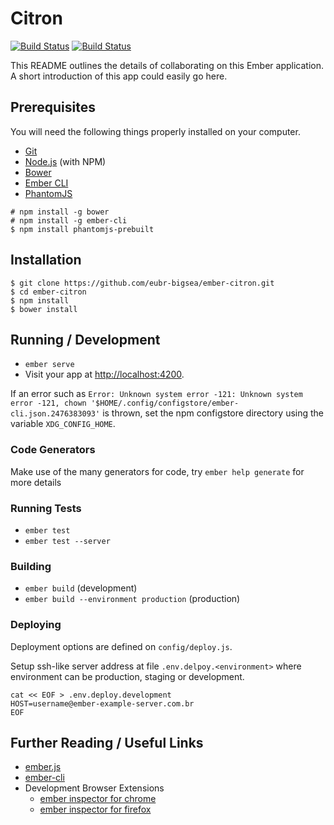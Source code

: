 # Citron
[![Build Status](https://travis-ci.org/eubr-bigsea/ember-citron.svg?branch=gm_deploy)](https://travis-ci.org/eubr-bigsea/ember-citron)
[![Build Status](https://semaphoreci.com/api/v1/guimaluf/ember-citron/branches/gm_deploy/badge.svg)](https://semaphoreci.com/guimaluf/ember-citron)

This README outlines the details of collaborating on this Ember application.
A short introduction of this app could easily go here.

## Prerequisites

You will need the following things properly installed on your computer.

* [Git](http://git-scm.com/)
* [Node.js](http://nodejs.org/) (with NPM)
* [Bower](http://bower.io/)
* [Ember CLI](http://ember-cli.com/)
* [PhantomJS](http://phantomjs.org/)

```
# npm install -g bower
# npm install -g ember-cli
$ npm install phantomjs-prebuilt
```

## Installation

```
$ git clone https://github.com/eubr-bigsea/ember-citron.git
$ cd ember-citron
$ npm install
$ bower install
```

## Running / Development

* `ember serve`
* Visit your app at [http://localhost:4200](http://localhost:4200).

If an error such as `Error: Unknown system error -121: Unknown system error
-121, chown '$HOME/.config/configstore/ember-cli.json.2476383093'` is thrown,
set the npm configstore directory using the variable `XDG_CONFIG_HOME`.

### Code Generators

Make use of the many generators for code, try `ember help generate` for more details

### Running Tests

* `ember test`
* `ember test --server`

### Building

* `ember build` (development)
* `ember build --environment production` (production)

### Deploying

Deployment options are defined on `config/deploy.js`.

Setup ssh-like server address at file `.env.delpoy.<environment>` where
environment can be production, staging or development.

```
cat << EOF > .env.deploy.development
HOST=username@ember-example-server.com.br
EOF
```

## Further Reading / Useful Links

* [ember.js](http://emberjs.com/)
* [ember-cli](http://ember-cli.com/)
* Development Browser Extensions
  * [ember inspector for chrome](https://chrome.google.com/webstore/detail/ember-inspector/bmdblncegkenkacieihfhpjfppoconhi)
  * [ember inspector for firefox](https://addons.mozilla.org/en-US/firefox/addon/ember-inspector/)


